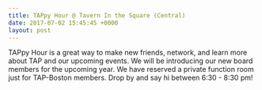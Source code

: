 ```yaml
---
title: TAPpy Hour @ Tavern In the Square (Central)
date: 2017-07-02 15:45:45 +0000
layout: post
---
```


TAPpy Hour is a great way to make new friends, network, and learn more about TAP and our upcoming events. We will be introducing our new board members for the upcoming year. We have reserved a private function room just for TAP-Boston members. Drop by and say hi between 6:30 - 8:30 pm!